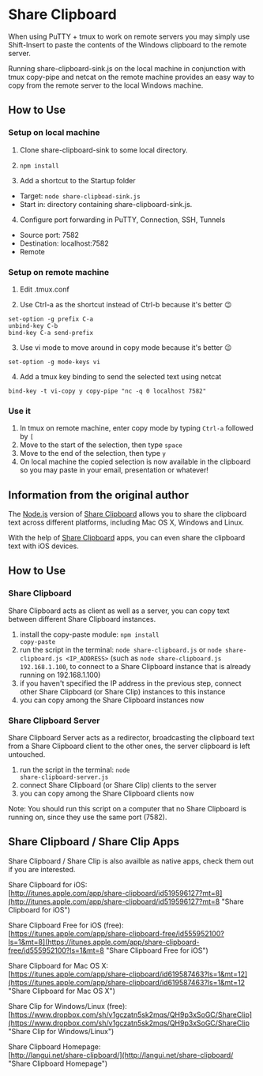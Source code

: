 Share Clipboard
===============

When using PuTTY + tmux to work on remote servers you may simply use
Shift-Insert to paste the contents of the Windows clipboard to the remote
server.

Running share-clipboard-sink.js on the local machine in conjunction with tmux copy-pipe and netcat on the remote machine provides an easy way to copy from the remote server to the local Windows machine.

How to Use
----------

### Setup on local machine

1. Clone share-clipboard-sink to some local directory.

2. `npm install`

3. Add a shortcut to the Startup folder
  - Target: `node share-clipboad-sink.js`
  - Start in: directory containing share-clipboard-sink.js.

4. Configure port forwarding in PuTTY, Connection, SSH, Tunnels
  - Source port: 7582
  - Destination: localhost:7582
  - Remote

### Setup on remote machine

1. Edit .tmux.conf

2. Use Ctrl-a as the shortcut instead of Ctrl-b because it's better :wink:
  ```
  set-option -g prefix C-a
  unbind-key C-b
  bind-key C-a send-prefix
  ```

3. Use vi mode to move around in copy mode because it's better :wink:
  ```
  set-option -g mode-keys vi
  ```

4. Add a tmux key binding to send the selected text using netcat
  ```
  bind-key -t vi-copy y copy-pipe "nc -q 0 localhost 7582"
  ```

### Use it

1. In tmux on remote machine, enter copy mode by typing `Ctrl-a` followed by `[` 
2. Move to the start of the selection, then type `space`
3. Move to the end of the selection, then type `y`
4. On local machine the copied selection is now available in the
   clipboard so you may paste in your email, presentation or whatever!


Information from the original author
------------------------------------

The [Node.js](http://nodejs.org) version of [Share Clipboard](http://langui.net/share-clipboard/ "Share Clipboard") allows you to share the clipboard text across different platforms, including Mac OS X, Windows and Linux.

With the help of [Share Clipboard](http://langui.net/share-clipboard/ "Share Clipboard") apps, you can even share the clipboard text with iOS devices.

How to Use
----------

### Share Clipboard

Share Clipboard acts as client as well as a server, you can copy text between different Share Clipboard instances.

1. install the copy-paste module: <code>npm install copy-paste</code>
2. run the script in the terminal: <code>node share-clipboard.js</code> or <code>node share-clipboard.js &lt;IP_ADDRESS&gt;</code> (such as <code>node share-clipboard.js 192.168.1.100</code>, to connect to a Share Clipboard instance that is already running on 192.168.1.100)
3. if you haven't specified the IP address in the previous step, connect other Share Clipboard (or Share Clip) instances to this instance
3. you can copy among the Share Clipboard instances now

### Share Clipboard Server

Share Clipboard Server acts as a redirector, broadcasting the clipboard text from a Share Clipboard client to the other ones, the server clipboard is left untouched.

1. run the script in the terminal: <code>node share-clipboard-server.js</code>
2. connect Share Clipboard (or Share Clip) clients to the server
3. you can copy among the Share Clipboard clients now

Note: You should run this script on a computer that no Share Clipboard is running on, since they use the same port (7582).

Share Clipboard / Share Clip Apps
---------------------------------

Share Clipboard / Share Clip is also availble as native apps, check them out if you are interested.

Share Clipboard for iOS:  
[http://itunes.apple.com/app/share-clipboard/id519596127?mt=8](http://itunes.apple.com/app/share-clipboard/id519596127?mt=8 "Share Clipboard for iOS")

Share Clipboard Free for iOS (free):  
[https://itunes.apple.com/app/share-clipboard-free/id555952100?ls=1&mt=8](https://itunes.apple.com/app/share-clipboard-free/id555952100?ls=1&mt=8 "Share Clipboard Free for iOS")

Share Clipboard for Mac OS X:  
[https://itunes.apple.com/app/share-clipboard/id619587463?ls=1&mt=12](https://itunes.apple.com/app/share-clipboard/id619587463?ls=1&mt=12 "Share Clipboard for Mac OS X")

Share Clip for Windows/Linux (free):  
[https://www.dropbox.com/sh/v1gczatn5sk2mqs/QH9p3xSoGC/ShareClip](https://www.dropbox.com/sh/v1gczatn5sk2mqs/QH9p3xSoGC/ShareClip "Share Clip for Windows/Linux")

Share Clipboard Homepage:  
[http://langui.net/share-clipboard/](http://langui.net/share-clipboard/ "Share Clipboard Homepage")
